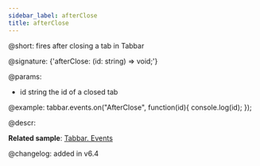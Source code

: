 ```yaml
---
sidebar_label: afterClose
title: afterClose
---     
```


@short: fires after closing a tab in Tabbar

@signature: {'afterClose: (id: string) => void;'}

@params:
- id 		string		the id of a closed tab

@example:
tabbar.events.on("AfterClose", function(id){
    console.log(id);
});

@descr:

**Related sample**: [Tabbar. Events](https://snippet.dhtmlx.com/dld2qo1m)

@changelog: added in v6.4
